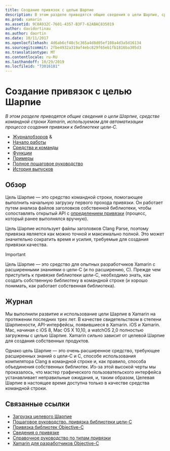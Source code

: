 ```yaml
---
title: Создание привязок с целью Шарпие
description: В этом разделе приводятся общие сведения о цели Шарпие, средстве командной строки Xamarin, используемом для автоматизации процесса создания привязки к библиотеке цели-C.
ms.prod: xamarin
ms.assetid: 9C0A932C-7601-4357-B3F7-62ABAC835019
author: davidortinau
ms.author: daortin
ms.date: 10/11/2017
ms.openlocfilehash: 4d6ab6cf48c5c365a4d8d05ef108a4d3a5d16134
ms.sourcegitcommit: 2fbe4932a319af4ebc829f65eb1fb1816ba305d3
ms.translationtype: MT
ms.contentlocale: ru-RU
ms.lasthandoff: 10/29/2019
ms.locfileid: "73016181"
---
```

# <a name="creating-bindings-with-objective-sharpie"></a>Создание привязок с целью Шарпие

_В этом разделе приводятся общие сведения о цели Шарпие, средстве командной строки Xamarin, используемом для автоматизации процесса создания привязки к библиотеке цели-C._

- [Журнал](#history)[обзоров](#overview) & 
- [Начало работы](get-started.md)
- [Средства и команды](tools.md)
- [Функции](platform/index.md)
- [Примеры](examples/index.md)
- [Полное пошаговое руководство](~/ios/platform/binding-objective-c/walkthrough.md)
- [История выпусков](releases.md)

## <a name="overview"></a>Обзор

Цель Шарпие — это средство командной строки, помогающее выполнить начальную загрузку первого прохода привязки.
Он работает путем анализа файлов заголовков собственной библиотеки, чтобы сопоставлять открытый API с [определением привязки](~/cross-platform/macios/binding/objective-c-libraries.md#The_API_definition_file) (процесс, который ранее выполнялся вручную).

Цель Шарпие использует файлы заголовков Clang Parse, поэтому привязка является как можно точной и максимально полной. Это может значительно сократить время и усилия, требуемые для создания привязки качества.

> [!IMPORTANT]
> Цель Шарпие — это средство для опытных разработчиков Xamarin с расширенными знаниями о цели-C (и по расширению, C). Прежде чем приступить к привязке библиотеки цели-C, необходимо знать, как создать собственную библиотеку в командной строке (и хорошо понимать, как работает собственная библиотека).

## <a name="history"></a>Журнал

Мы выполнили развитие и использование цели Шарпие в Xamarin на протяжении последних трех лет. В качестве свидетельством в степени Шарпиености, API-интерфейсы, появившиеся в Xamarin. iOS и Xamarin. Mac, начиная с iOS 8, Mac OS X 10,10, а watchOS 2,0 полностью загружены с целью Шарпие. Xamarin сильно зависит от целевой Шарпие для создания собственных продуктов.

Однако цель Шарпие — это очень расширенное средство, требующее расширенных знаний о цели-C и C, способе использования компилятора Clang в командной строке и, как правило, способа объединения собственных библиотек. Из-за этой высокой черты мы проказалось, что мастер графического пользовательского интерфейса устанавливает неправильные ожидания, и, таким образом, Целевая Шарпие в настоящее время доступна только в качестве средства командной строки.

## <a name="related-links"></a>Связанные ссылки

- [Загрузка целевого Шарпие](https://aka.ms/objective-sharpie)
- [Пошаговое руководство. привязка библиотеки цели-C](~/ios/platform/binding-objective-c/walkthrough.md)
- [Привязка библиотек Objective-C](~/cross-platform/macios/binding/objective-c-libraries.md)
- [Сведения о привязке](~/cross-platform/macios/binding/overview.md)
- [Справочное руководство по типам привязки](~/cross-platform/macios/binding/binding-types-reference.md)
- [Xamarin для разработчиков Objective-C](~/ios/get-started/objective-c-developers/index.md)
